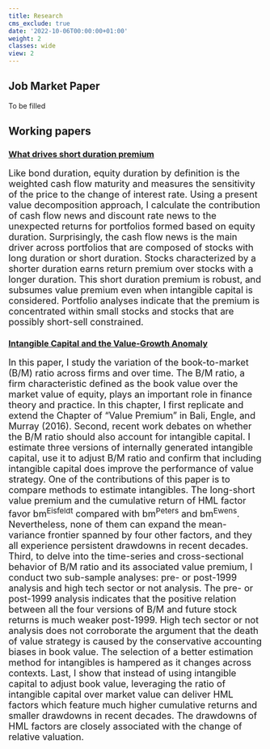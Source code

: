 ```yaml
---
title: Research
cms_exclude: true
date: '2022-10-06T00:00:00+01:00'
weight: 2
classes: wide
view: 2
---
```



## **Job Market Paper**
To be filled

## **Working papers**

### [What drives short duration premium](https://dijunliu.netlify.app/uploads/Whatdrivesduration.pdf)
<font size=4>Like bond duration, equity duration by definition is the weighted cash flow maturity and measures the sensitivity of the price to the change of interest rate. Using a present value decomposition approach, I calculate the contribution of cash flow news and discount rate news to the unexpected returns for portfolios formed based on equity duration. Surprisingly, the cash flow news is the main driver across portfolios that are composed of stocks with long duration or short duration. Stocks characterized by a shorter duration earns return premium over stocks with a longer duration. This short duration premium is robust, and subsumes value premium even when intangible capital is considered. Portfolio analyses indicate that the premium is concentrated within small stocks and stocks that are possibly short-sell constrained.</font>

### [Intangible Capital and the Value-Growth Anomaly](https://dijunliu.netlify.app/uploads/valueanomaly.pdf)
<font size=4>In this paper, I study the variation of the book-to-market (B/M) ratio across firms and over time. The B/M ratio, a firm characteristic defined as the book value over the market value of equity, plays an important role in finance theory and practice. In this chapter, I first replicate and extend the Chapter of “Value Premium” in  Bali, Engle, and Murray (2016). Second, recent work debates on whether the B/M ratio should also account for intangible capital. I estimate three versions of internally generated intangible capital, use it to adjust B/M ratio and confirm that including intangible capital does improve the performance of value strategy. One of the contributions of this paper is to compare methods to estimate intangibles. The long-short value premium and the cumulative return of HML factor favor bm<sup>Eisfeldt</sup> compared with bm<sup>Peters</sup> and bm<sup>Ewens</sup>. Nevertheless, none of them can expand the mean-variance frontier spanned by four other factors, and they all experience persistent drawdowns in recent decades. Third, to delve into the time-series and cross-sectional behavior of B/M ratio and its associated value premium, I conduct two sub-sample analyses: pre- or post-1999 analysis and high tech sector or not analysis. The pre- or post-1999 analysis indicates that the positive relation between all the four versions of B/M and future stock returns is much weaker post-1999. High tech sector or not analysis does not corroborate the argument that the death of value strategy is caused by the conservative accounting biases in book value. The selection of a better estimation method for intangibles is hampered as it changes across contexts. Last, I show that instead of using intangible capital to adjust book value, leveraging the ratio of intangible capital over market value can deliver HML factors which feature much higher cumulative returns and smaller drawdowns in recent decades. The drawdowns of HML factors are closely associated with the change of relative valuation.</fontsize>
